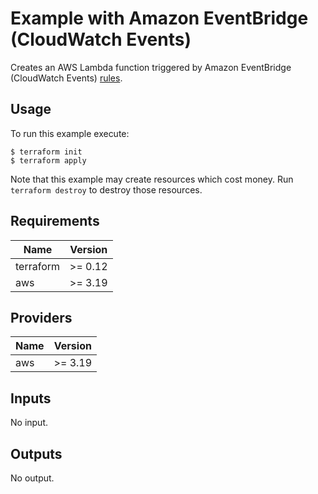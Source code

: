 # Example with Amazon EventBridge (CloudWatch Events)

Creates an AWS Lambda function triggered by Amazon EventBridge (CloudWatch Events) [rules](https://docs.aws.amazon.com/lambda/latest/dg/services-cloudwatchevents.html).

## Usage

To run this example execute:

```
$ terraform init
$ terraform apply
```

Note that this example may create resources which cost money. Run `terraform destroy` to destroy those resources.

## Requirements

| Name | Version |
|------|---------|
| terraform | >= 0.12 |
| aws | >= 3.19 |

## Providers

| Name | Version |
|------|---------|
| aws | >= 3.19 |

## Inputs

No input.

## Outputs

No output.
